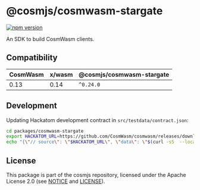 # @cosmjs/cosmwasm-stargate

[![npm version](https://img.shields.io/npm/v/@cosmjs/cosmwasm-stargate.svg)](https://www.npmjs.com/package/@cosmjs/cosmwasm-stargate)

An SDK to build CosmWasm clients.

## Compatibility

| CosmWasm | x/wasm | @cosmjs/cosmwasm-stargate |
| -------- | ------ | ------------------------- |
| 0.13     | 0.14   | `^0.24.0`                 |

## Development

Updating Hackatom development contract in `src/testdata/contract.json`:

```sh
cd packages/cosmwasm-stargate
export HACKATOM_URL=https://github.com/CosmWasm/cosmwasm/releases/download/v0.12.0/hackatom.wasm
echo "{\"// source\": \"$HACKATOM_URL\", \"data\": \"$(curl -sS  --location $HACKATOM_URL | base64)\" }" | jq > src/testdata/contract.json
```

## License

This package is part of the cosmjs repository, licensed under the Apache License
2.0 (see [NOTICE](https://github.com/CosmWasm/cosmjs/blob/master/NOTICE) and
[LICENSE](https://github.com/CosmWasm/cosmjs/blob/master/LICENSE)).

